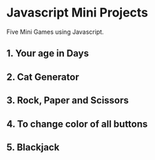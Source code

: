 # Javascript Mini Projects
Five Mini Games using Javascript.

## 1. Your age in Days

## 2. Cat Generator

## 3. Rock, Paper and Scissors

## 4. To change color of all buttons

## 5. Blackjack

